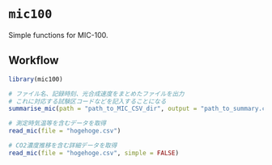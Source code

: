 
<!-- README.md is generated from README.Rmd. Please edit that file -->

# `mic100`

<!-- badges: start -->
<!-- badges: end -->

Simple functions for MIC-100.

## Workflow

``` r
library(mic100)

# ファイル名、記録時刻、光合成速度をまとめたファイルを出力
# これに対応する試験区コードなどを記入することになる
summarise_mic(path = "path_to_MIC_CSV_dir", output = "path_to_summary.csv")

# 測定時気温等を含むデータを取得
read_mic(file = "hogehoge.csv")

# CO2濃度推移を含む詳細データを取得
read_mic(file = "hogehoge.csv", simple = FALSE)
```
